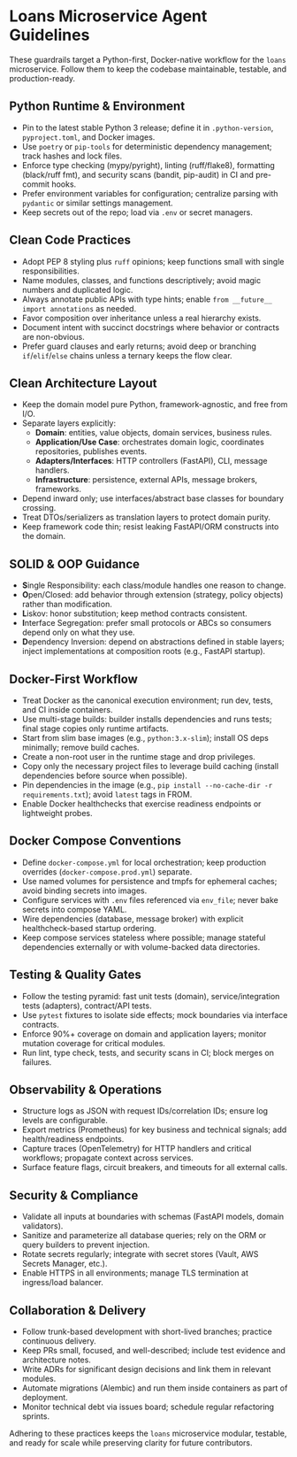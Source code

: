 # Loans Microservice Agent Guidelines

These guardrails target a Python-first, Docker-native workflow for the `loans` microservice. Follow them to keep the codebase maintainable, testable, and production-ready.

## Python Runtime & Environment
- Pin to the latest stable Python 3 release; define it in `.python-version`, `pyproject.toml`, and Docker images.
- Use `poetry` or `pip-tools` for deterministic dependency management; track hashes and lock files.
- Enforce type checking (mypy/pyright), linting (ruff/flake8), formatting (black/ruff fmt), and security scans (bandit, pip-audit) in CI and pre-commit hooks.
- Prefer environment variables for configuration; centralize parsing with `pydantic` or similar settings management.
- Keep secrets out of the repo; load via `.env` or secret managers.

## Clean Code Practices
- Adopt PEP 8 styling plus `ruff` opinions; keep functions small with single responsibilities.
- Name modules, classes, and functions descriptively; avoid magic numbers and duplicated logic.
- Always annotate public APIs with type hints; enable `from __future__ import annotations` as needed.
- Favor composition over inheritance unless a real hierarchy exists.
- Document intent with succinct docstrings where behavior or contracts are non-obvious.
- Prefer guard clauses and early returns; avoid deep or branching `if`/`elif`/`else` chains unless a ternary keeps the flow clear.

## Clean Architecture Layout
- Keep the domain model pure Python, framework-agnostic, and free from I/O.
- Separate layers explicitly:
  - **Domain**: entities, value objects, domain services, business rules.
  - **Application/Use Case**: orchestrates domain logic, coordinates repositories, publishes events.
  - **Adapters/Interfaces**: HTTP controllers (FastAPI), CLI, message handlers.
  - **Infrastructure**: persistence, external APIs, message brokers, frameworks.
- Depend inward only; use interfaces/abstract base classes for boundary crossing.
- Treat DTOs/serializers as translation layers to protect domain purity.
- Keep framework code thin; resist leaking FastAPI/ORM constructs into the domain.

## SOLID & OOP Guidance
- **S**ingle Responsibility: each class/module handles one reason to change.
- **O**pen/Closed: add behavior through extension (strategy, policy objects) rather than modification.
- **L**iskov: honor substitution; keep method contracts consistent.
- **I**nterface Segregation: prefer small protocols or ABCs so consumers depend only on what they use.
- **D**ependency Inversion: depend on abstractions defined in stable layers; inject implementations at composition roots (e.g., FastAPI startup).

## Docker-First Workflow
- Treat Docker as the canonical execution environment; run dev, tests, and CI inside containers.
- Use multi-stage builds: builder installs dependencies and runs tests; final stage copies only runtime artifacts.
- Start from slim base images (e.g., `python:3.x-slim`); install OS deps minimally; remove build caches.
- Create a non-root user in the runtime stage and drop privileges.
- Copy only the necessary project files to leverage build caching (install dependencies before source when possible).
- Pin dependencies in the image (e.g., `pip install --no-cache-dir -r requirements.txt`); avoid `latest` tags in FROM.
- Enable Docker healthchecks that exercise readiness endpoints or lightweight probes.

## Docker Compose Conventions
- Define `docker-compose.yml` for local orchestration; keep production overrides (`docker-compose.prod.yml`) separate.
- Use named volumes for persistence and tmpfs for ephemeral caches; avoid binding secrets into images.
- Configure services with `.env` files referenced via `env_file`; never bake secrets into compose YAML.
- Wire dependencies (database, message broker) with explicit healthcheck-based startup ordering.
- Keep compose services stateless where possible; manage stateful dependencies externally or with volume-backed data directories.

## Testing & Quality Gates
- Follow the testing pyramid: fast unit tests (domain), service/integration tests (adapters), contract/API tests.
- Use `pytest` fixtures to isolate side effects; mock boundaries via interface contracts.
- Enforce 90%+ coverage on domain and application layers; monitor mutation coverage for critical modules.
- Run lint, type check, tests, and security scans in CI; block merges on failures.

## Observability & Operations
- Structure logs as JSON with request IDs/correlation IDs; ensure log levels are configurable.
- Export metrics (Prometheus) for key business and technical signals; add health/readiness endpoints.
- Capture traces (OpenTelemetry) for HTTP handlers and critical workflows; propagate context across services.
- Surface feature flags, circuit breakers, and timeouts for all external calls.

## Security & Compliance
- Validate all inputs at boundaries with schemas (FastAPI models, domain validators).
- Sanitize and parameterize all database queries; rely on the ORM or query builders to prevent injection.
- Rotate secrets regularly; integrate with secret stores (Vault, AWS Secrets Manager, etc.).
- Enable HTTPS in all environments; manage TLS termination at ingress/load balancer.

## Collaboration & Delivery
- Follow trunk-based development with short-lived branches; practice continuous delivery.
- Keep PRs small, focused, and well-described; include test evidence and architecture notes.
- Write ADRs for significant design decisions and link them in relevant modules.
- Automate migrations (Alembic) and run them inside containers as part of deployment.
- Monitor technical debt via issues board; schedule regular refactoring sprints.

Adhering to these practices keeps the `loans` microservice modular, testable, and ready for scale while preserving clarity for future contributors.
